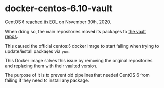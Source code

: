 # docker-centos-6.10-vault

CentOS 6 [reached its EOL](https://wiki.centos.org/About/Product) on November 30th, 2020.

When doing so, the main repositories moved its packages to [the vault repos](https://vault.centos.org/centos/6.10/).

This caused the official centos:6 docker image to start failing when trying to update/install packages via `yum`.

This Docker image solves this issue by removing the original repositories and replacing them with their vaulted version.

The purpose of it is to prevent old pipelines that needed CentOS 6 from failing if they need to install any package.
